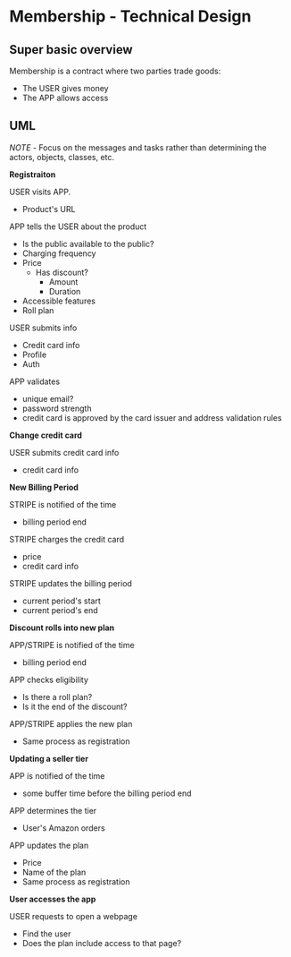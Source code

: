 # Membership - Technical Design

## Super basic overview

Membership is a contract where two parties trade goods:
* The USER gives money
* The APP allows access

## UML

*NOTE* - Focus on the messages and tasks rather than determining the actors, objects, classes, etc.

**Registraiton**

USER visits APP.
* Product's URL

APP tells the USER about the product

* Is the public available to the public?
* Charging frequency
* Price
  * Has discount?
    * Amount
    * Duration
* Accessible features
* Roll plan

USER submits info
* Credit card info
* Profile
* Auth

APP validates
* unique email?
* password strength
* credit card is approved by the card issuer and address validation rules

**Change credit card**

USER submits credit card info
* credit card info

**New Billing Period**

STRIPE is notified of the time
* billing period end

STRIPE charges the credit card
* price
* credit card info

STRIPE updates the billing period
* current period's start
* current period's end

**Discount rolls into new plan**

APP/STRIPE is notified of the time
* billing period end

APP checks eligibility
* Is there a roll plan?
* Is it the end of the discount?

APP/STRIPE applies the new plan
* Same process as registration

**Updating a seller tier**

APP is notified of the time
* some buffer time before the billing period end

APP determines the tier
* User's Amazon orders

APP updates the plan
* Price
* Name of the plan
* Same process as registration

**User accesses the app**

USER requests to open a webpage
* Find the user
* Does the plan include access to that page?